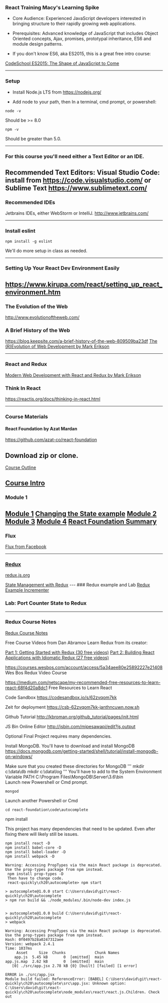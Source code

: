  
### React Training Macy's Learning Spike 

* Core Audience: Experienced JavaScript developers interested in bringing structure to their rapidly growing web applications.

* Prerequisites: Advanced knowledge of JavaScript that includes Object Oriented concepts, Ajax, promises, prototypal inheritance, ES6 and module design patterns.

* If you don't know ES6, aka ES2015, this is a great free intro course:

<a target="_ref" href="http://campus.codeschool.com/courses/es2015-the-shape-of-javascript-to-come">CodeSchool ES2015: The Shape of JavaScript to Come</a>

---
###  Setup

* Install Node.js LTS from <a target="_setup" href="https://nodejs.org/">https://nodejs.org/</a>

* Add node to your path, then
In a terminal, cmd prompt, or powershell:

```
node -v
```
Should be >= 8.0
```
npm -v
``` 
Should be greater than 5.0.

---
### For this course you'll need either a Text Editor or an IDE.

Recommended Text Editors:
Visual Studio Code: install from <a target="_setup" href="https://code.visualstudio.com/">https://code.visualstudio.com/</a>
or
Sublime Text
<a target="_setup" href="https://www.sublimetext.com/">https://www.sublimetext.com/</a>
---
### Recommended IDEs
Jetbrains IDEs, either WebStorm or IntelliJ.
<a target="_setup" href="http://www.jetbrains.com/">http://www.jetbrains.com/</a>

---
### Install eslint
```
npm install -g eslint
```
We'll do more setup in class as needed.

---
### Setting Up Your React Dev Environment Easily
<a target="_ref" href="https://www.kirupa.com/react/setting_up_react_environment.htm">https://www.kirupa.com/react/setting_up_react_environment.htm</a>
---
### The Evolution of the Web
<a target="_ref" href="http://www.evolutionoftheweb.com/">http://www.evolutionoftheweb.com/</a>

### A Brief History of the Web
<a target="_ref" href="https://blog.keepsite.com/a-brief-history-of-the-web-809509ba23df">
https://blog.keepsite.com/a-brief-history-of-the-web-809509ba23df</a>

<a target="_ref" href="http://blog.isquaredsoftware.com/presentations/2016-10-revolution-of-web-dev/#/?_k=8f5q6o">
The (R)Evolution of Web Development by Mark Erikson</a>

---
### React and Redux
<a target="_ref" href="http://blog.isquaredsoftware.com/presentations/2017-02-react-redux-intro/#/23">
Modern Web Development with React and Redux by Mark Erikson</a>

### Think In React
<a target="_ref" href="https://reactjs.org/docs/thinking-in-react.html">
https://reactjs.org/docs/thinking-in-react.html</a>

---
### Course Materials

#### React Foundation by Azat Mardan
<a target="_reactf" href="https://github.com/azat-co/react-foundation">
https://github.com/azat-co/react-foundation</a>

Download zip or clone.
---

<a target="_react" href="https://github.com/azat-co/react-foundation/blob/master/README.md">
Course Outline</a>

<a target="_react" href="https://github.com/azat-co/react-foundation/blob/master/react-intro.md">Course Intro</a>
---
### Module 1
<a target="_react" href="https://github.com/azat-co/react-foundation/blob/master/react-01.md">Module 1</a>
<a target="_plunk" href="http://plnkr.co/edit/S2gjlc?p=preview">
Changing the State example</a>
<a target="_react" href="https://github.com/azat-co/react-foundation/blob/master/react-02.md">Module 2</a>
<a target="_react" href="https://github.com/azat-co/react-foundation/blob/master/react-03.md">Module 3</a>
<a target="_react" href="https://github.com/azat-co/react-foundation/blob/master/react-04.md">Module 4</a>
<a target="_react" href="https://github.com/azat-co/react-foundation/blob/master/react-outro.md">
React Foundation Summary</a>
---
### Flux
<a target="_ref" href="http://facebook.github.io/flux/docs/in-depth-overview.html#content">Flux from Facebook

---
### Redux
<a target="_ref" href="https://redux.js.org/">redux.js.org</a>

<a target="_ref" href="http://blog.isquaredsoftware.com/presentations/2017-02-react-redux-intro/#/33">
State Management with Redux</a>
---
### Redux example and Lab
<a target="_ref" href="https://csb-62zvqom7kk-janthncuwn.now.sh/">
Redux Example Incrementer</a>

### Lab: Port Counter State to Redux

---
### Redux Course Notes
<a target="_ref" href="https://github.com/tayiorbeii/egghead.io_redux_course_notes">
Redux Course Notes</a>

Free Course Videos from Dan Abramov
Learn Redux from its creator:

<a target="_ref" href="https://egghead.io/series/getting-started-with-redux">
Part 1: Getting Started with Redux (30 free videos)</a>

<a target="_ref" href="https://egghead.io/courses/building-react-applications-with-idiomatic-redux">
Part 2: Building React Applications with Idiomatic Redux (27 free videos)</a>


https://courses.wesbos.com/account/access/5a34aee80e25892227e21408
Wes Bos Redux Video Course

https://medium.com/netscape/my-recommended-free-resources-to-learn-react-68f4d20a8dc1
Free Resources to Learn React

Code Sandbox
https://codesandbox.io/s/62zvqom7kk

Zeit for deployment
https://csb-62zvqom7kk-janthncuwn.now.sh

Github Tutorial
http://kbroman.org/github_tutorial/pages/init.html

JS Bin Online Editor
http://jsbin.com/mipesawapi/edit?js,output

Optional Final Project requires many dependencies.

Install MongoDB.   You'll have to download and install MongoDB 
https://docs.mongodb.com/getting-started/shell/tutorial/install-mongodb-on-windows/

Make sure that you created these directories for MongoDB
'''
mkdir c:\data\db
mkdir c:\data\log
'''
You'll have to add to the System Environment Variable PATH
C:\Program Files\MongoDB\Server\3.6\bin\
Launch new Powershell or Cmd prompt.
```
mongod
```
Launch another Powershell or Cmd
```
cd react-foundation\code\autocomplete
```
npm install

This project has many dependencies that need to be updated.
Even after fixing there will likely still be issues.
```
npm install react -D
npm install babel-core -D
npm install babel-loader -D
npm install webpack -D

Warning: Accessing PropTypes via the main React package is deprecated. Use the prop-types package from npm instead.
 npm install prop-types -D
 Then have to change code.
 react-quickly\ch20\autocomplete> npm start

> autocomplete@1.0.0 start C:\Users\david\git\react-quickly\ch20\autocomplete
> npm run build && ./node_modules/.bin/node-dev index.js


> autocomplete@1.0.0 build C:\Users\david\git\react-quickly\ch20\autocomplete
> webpack

Warning: Accessing PropTypes via the main React package is deprecated. Use the prop-types package from npm instead.
Hash: 0f0497b28a0247312aee
Version: webpack 2.4.1
Time: 1037ms
     Asset     Size  Chunks             Chunk Names
    app.js  5.45 kB       0  [emitted]  main
app.js.map  2.62 kB       0  [emitted]  main
   [0] ./src/app.jsx 2.78 kB {0} [built] [failed] [1 error]

ERROR in ./src/app.jsx
Module build failed: ReferenceError: [BABEL] C:\Users\david\git\react-quickly\ch20\autocomplete\src\app.jsx: Unknown option: C:\Users\david\git\react-quickly\ch20\autocomplete\node_modules\react\react.js.Children. Check out 